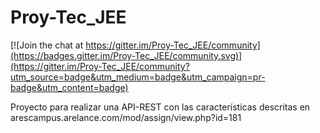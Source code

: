 # Proy-Tec_JEE

[![Join the chat at https://gitter.im/Proy-Tec_JEE/community](https://badges.gitter.im/Proy-Tec_JEE/community.svg)](https://gitter.im/Proy-Tec_JEE/community?utm_source=badge&utm_medium=badge&utm_campaign=pr-badge&utm_content=badge)

Proyecto para realizar una API-REST con las características descritas en arescampus.arelance.com/mod/assign/view.php?id=181
